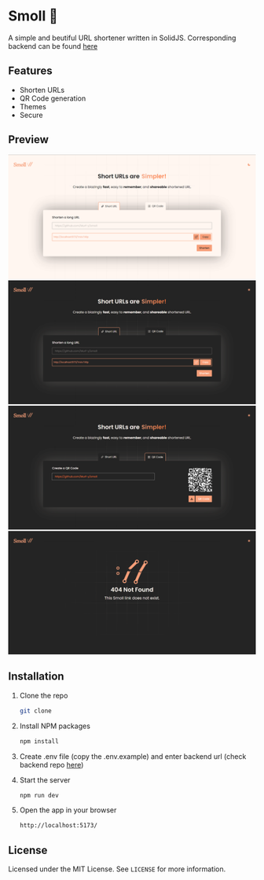 # Smoll 🔗

A simple and beutiful URL shortener written in SolidJS.
Corresponding backend can be found [here](https://github.com/Murf-y/smoll_backend)

## Features

- Shorten URLs
- QR Code generation
- Themes
- Secure

## Preview

<img src="./readme_assets/light_url.png" alt="URL Light"/>
<img src="./readme_assets/dark_url.png" alt="URL Dark"/>
<img src="./readme_assets/dark_qr.png" alt="QR Dark"/>
<img src="./readme_assets/dark_404.png" alt="404"/>

## Installation

1. Clone the repo

   ```sh
   git clone
    ```

2. Install NPM packages

    ```sh
    npm install
    ```

3. Create .env file (copy the .env.example) and enter backend url (check backend repo [here](https://github.com/Murf-y/smoll_backend))

4. Start the server

    ```sh
    npm run dev
    ```

5. Open the app in your browser

    ```sh
    http://localhost:5173/
    ```

## License

Licensed under the MIT License. See `LICENSE` for more information.
